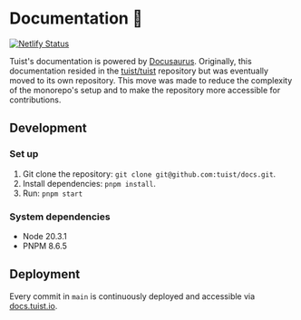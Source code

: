 # Documentation 📄

[![Netlify Status](https://api.netlify.com/api/v1/badges/dee914f4-76ce-48db-9803-d1a1279c6289/deploy-status)](https://app.netlify.com/sites/tuist-docs/deploys)

Tuist's documentation is powered by [Docusaurus](https://docusaurus.io). Originally, this documentation resided in the [tuist/tuist](https://github.com/tuist/tuist) repository but was eventually moved to its own repository. This move was made to reduce the complexity of the monorepo's setup and to make the repository more accessible for contributions.

## Development

### Set up

1. Git clone the repository: `git clone git@github.com:tuist/docs.git`.
2. Install dependencies: `pnpm install`.
3. Run: `pnpm start`

### System dependencies

- Node 20.3.1
- PNPM 8.6.5

## Deployment

Every commit in `main` is continuously deployed and accessible via [docs.tuist.io](https://docs.tuist.io).
